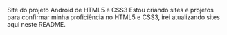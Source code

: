 Site do projeto Android de HTML5 e CSS3
Estou criando sites e projetos para confirmar minha proficiência no HTML5 e CSS3, irei atualizando sites aqui neste README.
